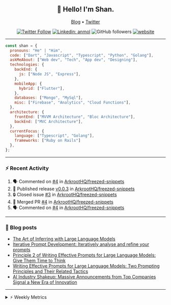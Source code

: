 <h2 align="center">👋 Hello! I'm Shan.</h2>
<p align="center">
  <a href="https://medium.com/feed/@shan-shaji">Blog</a> •
  <a href="https://twitter.com/intent/follow?screen_name=shan__shaji">Twitter</a>
</p>

<p align="center"><a href="https://twitter.com/intent/follow?screen_name=shan__shaji"><img src="https://img.shields.io/twitter/follow/shan__shaji?style=flat" alt="Twitter Follow"></a>
<a href="https://www.linkedin.com/in/shan-shaji/"><img src="https://img.shields.io/badge/shan-shaji?style=flat-square&amp;logo=Linkedin&amp;logoColor=white&amp;link=https://www.linkedin.com/in/shan-shaji/" alt="Linkedin: anmol"></a>
<img src="https://img.shields.io/github/followers/shan-shaji?label=Follow&amp;style=social" alt="GitHub followers">
<a href="http://shan-shaji.github.io/"><img src="https://img.shields.io/badge/Website-46a2f1.svg?&amp;style=flat-square&amp;logo=Google-Chrome&amp;logoColor=white&amp;link=http://shan-shaji.github.io/" alt="website"></a></p>

<hr>

```javascript
const shan = {
  pronouns: "He" | "Him",
  code: ["Dart", "Javascript", "Typescript", "Python", "Golang"],
  askMeAbout: ["Web dev", "Tech", "App dev", "Designing"],
  technologies: {
    backEnd: {
      js: ["Node JS", "Express"],
    },
    mobileApp: {
      hybrid: ["Flutter"],
    },
    databases: ["Mongo", "MySql"],
    misc: ["Firebase", "Analytics", "Cloud Functions"],
  },
  architecture: {
    frontEnd: ["MVVM Architecture", "Bloc Architecture"],
    backEnd: ["MVC Architecture"],
  },
  currentFocus: {
    language: ["Typescript", "Golang"],
    frameworks: ["Ruby on Rails"]
  },
};
```

---

### ⚡ Recent Activity

<!--START_SECTION:activity-->
1. 🗣 Commented on [#4](https://github.com/ArkrootHQ/freezed-snippets/pull/4#issuecomment-1688772063) in [ArkrootHQ/freezed-snippets](https://github.com/ArkrootHQ/freezed-snippets)
2. 🚀 Published release [v0.0.3](https://github.com/ArkrootHQ/freezed-snippets/releases/tag/v0.0.3) in [ArkrootHQ/freezed-snippets](https://github.com/ArkrootHQ/freezed-snippets)
3. 🔒 Closed issue [#3](https://github.com/ArkrootHQ/freezed-snippets/issues/3) in [ArkrootHQ/freezed-snippets](https://github.com/ArkrootHQ/freezed-snippets)
4. 🎉 Merged PR [#4](https://github.com/ArkrootHQ/freezed-snippets/pull/4) in [ArkrootHQ/freezed-snippets](https://github.com/ArkrootHQ/freezed-snippets)
5. 🗣 Commented on [#4](https://github.com/ArkrootHQ/freezed-snippets/pull/4#issuecomment-1652862625) in [ArkrootHQ/freezed-snippets](https://github.com/ArkrootHQ/freezed-snippets)
<!--END_SECTION:activity-->

---

### 📕 Blog posts

<!-- BLOG-POST-LIST:START -->
- [The Art of Inferring with Large Language Models](https://dev.to/arkroot/the-art-of-inferring-with-large-language-models-243m)
- [Iterative Prompt Development: Iteratively analyse and refine your prompts](https://dev.to/arkroot/iterative-prompt-development-iteratively-analyse-and-refine-your-prompts-3ibl)
- [Principle 2 of Writing Effective Prompts for Large Language Models: Give Them Time to Think](https://dev.to/arkroot/principle-2-of-writing-effective-prompts-for-large-language-models-give-them-time-to-think-25j3)
- [Writing Effective Prompts for Large Language Models: Two Prompting Principles and Their Related Tactics](https://dev.to/arkroot/writing-effective-prompts-for-large-language-models-two-prompting-principles-and-their-related-tactics-151a)
- [AI Industry Shakeup: Massive Announcements from Top Companies Signal a New Era of Innovation](https://dev.to/shanshaji/ai-industry-shakeup-massive-announcements-from-top-companies-signal-a-new-era-of-innovation-pj7)
<!-- BLOG-POST-LIST:END -->

<hr>
<details>
    <summary>⚡ Weekly Metrics</summary>
    <p>
    
<!--START_SECTION:waka-->
![Code Time](http://img.shields.io/badge/Code%20Time-2%2C629%20hrs%2020%20mins-blue)

![Profile Views](http://img.shields.io/badge/Profile%20Views-4-blue)

**🐱 My GitHub Data** 

> 📦 ? Used in GitHub's Storage 
 > 
> 🏆 507 Contributions in the Year 2023
 > 
> 💼 Opted to Hire
 > 
> 📜 143 Public Repositories 
 > 
> 🔑 0 Private Repositories 
 > 
**I'm a Night 🦉** 

```text
🌞 Morning                5415 commits        ███░░░░░░░░░░░░░░░░░░░░░░   12.99 % 
🌆 Daytime                11765 commits       ███████░░░░░░░░░░░░░░░░░░   28.22 % 
🌃 Evening                18254 commits       ███████████░░░░░░░░░░░░░░   43.79 % 
🌙 Night                  6252 commits        ████░░░░░░░░░░░░░░░░░░░░░   15.00 % 
```
📅 **I'm Most Productive on Thursday** 

```text
Monday                   6284 commits        ████░░░░░░░░░░░░░░░░░░░░░   15.07 % 
Tuesday                  6893 commits        ████░░░░░░░░░░░░░░░░░░░░░   16.54 % 
Wednesday                5227 commits        ███░░░░░░░░░░░░░░░░░░░░░░   12.54 % 
Thursday                 8400 commits        █████░░░░░░░░░░░░░░░░░░░░   20.15 % 
Friday                   7420 commits        ████░░░░░░░░░░░░░░░░░░░░░   17.80 % 
Saturday                 3674 commits        ██░░░░░░░░░░░░░░░░░░░░░░░   08.81 % 
Sunday                   3788 commits        ██░░░░░░░░░░░░░░░░░░░░░░░   09.09 % 
```


📊 **This Week I Spent My Time On** 

```text
🕑︎ Time Zone: Asia/Kolkata

💬 Programming Languages: 
Dart                     9 hrs 54 mins       ██████████████░░░░░░░░░░░   54.66 % 
HTML                     4 hrs 36 mins       ██████░░░░░░░░░░░░░░░░░░░   25.48 % 
SCSS                     53 mins             █░░░░░░░░░░░░░░░░░░░░░░░░   04.92 % 
Bash                     45 mins             █░░░░░░░░░░░░░░░░░░░░░░░░   04.17 % 
Text                     27 mins             █░░░░░░░░░░░░░░░░░░░░░░░░   02.57 % 

🔥 Editors: 
Android Studio           11 hrs 13 mins      ███████████████░░░░░░░░░░   61.98 % 
VS Code                  6 hrs 53 mins       ██████████░░░░░░░░░░░░░░░   38.02 % 

🐱‍💻 Projects: 
turbo-flutter            10 hrs 51 mins      ███████████████░░░░░░░░░░   59.91 % 
furni-1.0.0              4 hrs 35 mins       ██████░░░░░░░░░░░░░░░░░░░   25.33 % 
furni                    1 hr 39 mins        ██░░░░░░░░░░░░░░░░░░░░░░░   09.16 % 
homeday                  22 mins             █░░░░░░░░░░░░░░░░░░░░░░░░   02.07 % 
freezed-snippets         18 mins             ░░░░░░░░░░░░░░░░░░░░░░░░░   01.68 % 

💻 Operating System: 
Mac                      18 hrs 6 mins       █████████████████████████   100.00 % 
```

**I Mostly Code in Dart** 

```text
Dart                     56 repos            ████████████░░░░░░░░░░░░░   46.67 % 
TypeScript               5 repos             █░░░░░░░░░░░░░░░░░░░░░░░░   04.17 % 
Python                   5 repos             █░░░░░░░░░░░░░░░░░░░░░░░░   04.17 % 
Ruby                     3 repos             █░░░░░░░░░░░░░░░░░░░░░░░░   02.50 % 
Shell                    1 repo              ░░░░░░░░░░░░░░░░░░░░░░░░░   00.83 % 
```




 Last Updated on 26/08/2023 18:51:15 UTC
<!--END_SECTION:waka-->

</p>
 </details>
